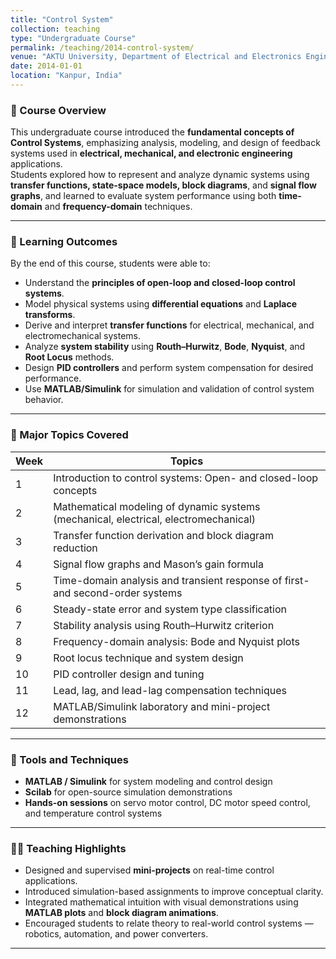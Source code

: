 ```yaml
---
title: "Control System"
collection: teaching
type: "Undergraduate Course"
permalink: /teaching/2014-control-system/
venue: "AKTU University, Department of Electrical and Electronics Engineering (EEE)"
date: 2014-01-01
location: "Kanpur, India"
---
```


### 📘 Course Overview

This undergraduate course introduced the **fundamental concepts of Control Systems**, emphasizing analysis, modeling, and design of feedback systems used in **electrical, mechanical, and electronic engineering** applications.  
Students explored how to represent and analyze dynamic systems using **transfer functions, state-space models, block diagrams**, and **signal flow graphs**, and learned to evaluate system performance using both **time-domain** and **frequency-domain** techniques.

---

### 🎯 Learning Outcomes

By the end of this course, students were able to:
- Understand the **principles of open-loop and closed-loop control systems**.  
- Model physical systems using **differential equations** and **Laplace transforms**.  
- Derive and interpret **transfer functions** for electrical, mechanical, and electromechanical systems.  
- Analyze **system stability** using **Routh–Hurwitz**, **Bode**, **Nyquist**, and **Root Locus** methods.  
- Design **PID controllers** and perform system compensation for desired performance.  
- Use **MATLAB/Simulink** for simulation and validation of control system behavior.

---

### 🧠 Major Topics Covered

| Week | Topics |
|------|---------|
| 1 | Introduction to control systems: Open- and closed-loop concepts |
| 2 | Mathematical modeling of dynamic systems (mechanical, electrical, electromechanical) |
| 3 | Transfer function derivation and block diagram reduction |
| 4 | Signal flow graphs and Mason’s gain formula |
| 5 | Time-domain analysis and transient response of first- and second-order systems |
| 6 | Steady-state error and system type classification |
| 7 | Stability analysis using Routh–Hurwitz criterion |
| 8 | Frequency-domain analysis: Bode and Nyquist plots |
| 9 | Root locus technique and system design |
| 10 | PID controller design and tuning |
| 11 | Lead, lag, and lead-lag compensation techniques |
| 12 | MATLAB/Simulink laboratory and mini-project demonstrations |

---

### 🧩 Tools and Techniques

- **MATLAB / Simulink** for system modeling and control design  
- **Scilab** for open-source simulation demonstrations  
- **Hands-on sessions** on servo motor control, DC motor speed control, and temperature control systems  

---

### 🧑‍🏫 Teaching Highlights

- Designed and supervised **mini-projects** on real-time control applications.  
- Introduced simulation-based assignments to improve conceptual clarity.  
- Integrated mathematical intuition with visual demonstrations using **MATLAB plots** and **block diagram animations**.  
- Encouraged students to relate theory to real-world control systems — robotics, automation, and power converters.

---



